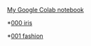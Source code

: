 [My Google Colab notebook](https://colab.research.google.com/github/MassimilianoCavinato/MachineLearning)

  *[000 iris](https://colab.research.google.com/github/MassimilianoCavinato/MachineLearning/blob/master/000_iris.ipynb)

  *[001 fashion](https://colab.research.google.com/github/MassimilianoCavinato/MachineLearning/blob/master/001_fashion.ipynb)
